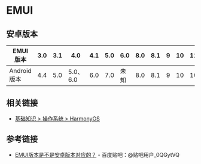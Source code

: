 # EMUI

## 安卓版本

| EMUI 版本    | 3.0 | 3.1 | 4.0      | 4.1 | 5.0 | 6.0  | 8.0 | 8.1 | 9   | 10  | 11  |
| ------------ | --- | --- | -------- | --- | --- | ---- | --- | --- | --- | --- | --- |
| Android 版本 | 4.4 | 5.0 | 5.0、6.0 | 6.0 | 7.0 | 未知 | 8.0 | 8.1 | 9   | 10  | 10  |

## 相关链接

- [基础知识 > 操作系统 > HarmonyOS][hmos]

[hmos]: ./harmonyos.md

## 参考链接

- [EMUI版本是不是安卓版本对应的？](https://tieba.baidu.com/p/5181958273) - 百度贴吧：@贴吧用户_0QGytVQ
